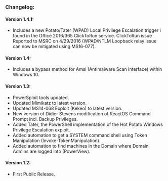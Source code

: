 ### Changelog:

#### Version 1.4.1:

* Includes a new Potato/Tater (WPAD) Local Privilege Escalation trigger i found in the Office 2016/365 ClickToRun service.
  ClickToRun issue Reported to MSRC on 4/29/2016 (WPAD/NTLM Loopback relay issue can now be mitigated using MS16-077).

#### Version 1.4:

* Includes a bypass method for Amsi (Antimalware Scan Interface) within Windows 10.

#### Version 1.3:

* PowerSploit tools updated.
* Updated Mimikatz to latest version.
* Updated MS14-068 Exploit (Kekeo) to latest version.
* New version of Didier Stevens modification of ReactOS Command Prompt incl. Backup Privileges.
* Added Tater, the PowerShell implementation of the Hot Potato Windows Privilege Escalation exploit.
* Added automation to get a SYSTEM command shell using Token Manipulation (Invoke-TokenManipulation).
* Added automation to find machines in the Domain where Domain Admins are logged into (PowerView).

#### Version 1.2:

* First Public Release.
